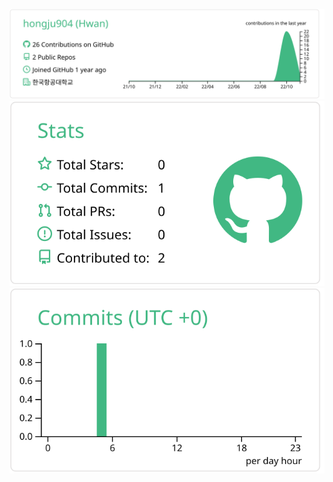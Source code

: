 ![](https://github.com/hongju904/hongju904/blob/main/profile-summary-card-output/vue/0-profile-details.svg)
![](https://github.com/hongju904/hongju904/blob/main/profile-summary-card-output/vue/3-stats.svg)
![](https://github.com/hongju904/hongju904/blob/main/profile-summary-card-output/vue/4-productive-time.svg)
